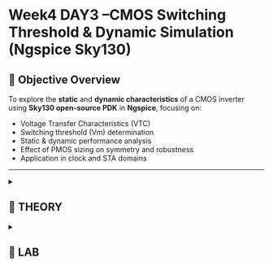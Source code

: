 
# Week4 DAY3 –**CMOS Switching Threshold & Dynamic Simulation (Ngspice Sky130)**



## 🧩 **Objective Overview**

To explore the **static** and **dynamic characteristics** of a CMOS inverter using **Sky130 open-source PDK** in **Ngspice**, focusing on:

- Voltage Transfer Characteristics (VTC)
- Switching threshold (Vm) determination
- Static & dynamic performance analysis
- Effect of PMOS sizing on symmetry and robustness
- Application in clock and STA domains

---

<details>
<summary><h2> 🌟 THEORY </h2> </summary>

## ⚙️ **THEORY SECTION**

---

### 🧠 1. **Voltage Transfer Characteristics (VTC)**


<p align="center"><img src="./ASSETS/1.png" width="700" alt="image 1"/></p>



- **Definition:** VTC represents the relationship between **input voltage (Vin)** and **output voltage (Vout)** in a CMOS inverter.
- The curve shows three regions:
    1. **Low Vin:** PMOS ON, NMOS OFF → Output = VDD
    2. **Transition Region:** Both MOSFETs partially ON → rapid change in Vout
    3. **High Vin:** PMOS OFF, NMOS ON → Output = 0

🧩 **Purpose:**

- To determine how effectively the inverter switches logic levels.
- To extract the **switching threshold (Vm)** where Vin = Vout.

---

### ⚖️ 2. **Switching Threshold (Vm)**

The switching threshold occurs where **Vin = Vout**, i.e., both transistors conduct equally.

This defines the **point of maximum sensitivity** and **logic symmetry**.

**Typical for Sky130:**

- VDD = 1.8 V
- Vm ≈ 0.87 V (for Wp/Wn ≈ 2.3)

---

### 📐 3. **Analytical Expressions**

#### (a) \(V_m\) as a function of NMOS/PMOS aspect ratios

The **switching threshold** \(V_m\) occurs when \(I_{DN} = I_{DP}\). It can be expressed as:

$$
Vm = (VDD + VTN × √(μn·(W/L)n / μp·(W/L)p) - |VTP|) 
     ÷ (1 + √(μn·(W/L)n / μp·(W/L)p))

$$

Where:

- $\mu_n, \mu_p$ → mobilities of NMOS and PMOS  
- $V_{TN}, V_{TP}$ → threshold voltages  
- $(W/L)_n, (W/L)_p$ → aspect ratios of NMOS and PMOS  

---

#### (b) Simplified \(V_m\) form

A more intuitive approximation:

$$
Vm ≈ VDD + VTN × √(μn·(W/L)n ÷ μp·(W/L)p) - |VTP|

$$

---

#### (c) Aspect ratio as a function of \(V_m\)

To design a CMOS inverter for a **desired switching threshold**:

$$
(W/L)p ÷ (W/L)n = μn × (VDD - Vm - VTN)^2 ÷ μp × (Vm + |VTP|)^2
$$

Or equivalently:

$$
(W/L)n ÷ (W/L)p = μp × (Vm + |VTP|)^2 ÷ μn × (VDD - Vm - VTN)^2
$$

---

#### (d) Design interpretation

- **Increasing $(W/L)_p$** → shifts the VTC **right**, balancing the inverter (higher PMOS drive).  
- **Decreasing $(W/L)_p$** → shifts the VTC **left**, NMOS dominance.  
- **Balanced switching** occurs when:

$$
√(μn·(W/L)n ÷ μp·(W/L)p) ≈ 1
$$

---

🧩 **Interpretation:**

- A **larger (W/L)p** pushes the VTC curve to the right (balanced operation).
- A **smaller (W/L)p** shifts it left (NMOS dominance).

---

### 📊 4. **Static & Dynamic Behavior**

## ⚡ **4.1 Static Behavior**

### 🧠 **Concept Overview**

Static behavior of a CMOS inverter refers to how it behaves under **steady-state DC conditions** — meaning, when the input voltage changes *slowly* or remains constant long enough for all transient effects to settle.

The goal is to study:

- Voltage transfer curve (VTC)
- Switching threshold (Vm)
- Logic levels and noise margins

---

### ⚙️ **4.1.1 Static Transfer Characteristics (VTC)**

When we perform a DC sweep of the inverter input, we get a plot of **Vout vs Vin**.

This curve has three distinct regions:

| Region | NMOS | PMOS | Output | Description |
| --- | --- | --- | --- | --- |
| Region I (Vin ≈ 0 V) | OFF | ON | ≈ VDD | PMOS drives output high |
| Region II (Transition) | ON (linear) | ON (saturation) | Transition | Both transistors conduct → high current |
| Region III (Vin ≈ VDD) | ON | OFF | ≈ 0 V | NMOS drives output low |

---

### 📈 **4.1.2 Switching Threshold (Vm)**

At the **midpoint of the VTC**,

Vin=Vout=VMV_{in} = V_{out} = V_M

Vin=Vout=VM

Both transistors conduct equally (i.e., IDSN=IDSPI_{DSN} = I_{DSP}IDSN=IDSP).

This defines the **switching threshold voltage**, representing the inverter’s balance point.

Analytically derived from current equations:

(W/L)p(W/L)n=μn(VDD−VM−VTN)2μp(VM+VTP)2\frac{(W/L)_p}{(W/L)_n} = \frac{\mu_n(V_{DD} - V_M - V_{TN})^2}{\mu_p(V_M + V_{TP})^2}

(W/L)n(W/L)p=μp(VM+VTP)2μn(VDD−VM−VTN)2

🧩 **Interpretation:**

- If (W/L)p(W/L)_p(W/L)p is increased → inverter becomes more **symmetric**, VMV_MVM shifts **right**.
- If (W/L)p(W/L)_p(W/L)p is decreased → inverter becomes **NMOS dominant**, VMV_MVM shifts **left**.

---

### ⚖️ **4.1.3 Static Power & Noise Margins**

At static equilibrium:

- One transistor is OFF → leakage is minimal → **Static power ≈ 0**.
- The sharp VTC slope ensures strong noise immunity.

**Noise Margins:**

NMH=VOH−VIH,NML=VIL−VOLNM_H = V_{OH} - V_{IH}, \quad NM_L = V_{IL} - V_{OL}

NMH=VOH−VIH,NML=VIL−VOL

A symmetric inverter (Vm ≈ VDD/2) maximizes both.

---

### ⚙️ **Static Behavior Conclusion**

- Ideal logic transfer with near mid-supply Vm.
- Negligible static power dissipation.
- High noise immunity and voltage swing.

---

## ⚡ **4.2. Dynamic Behavior**

---

### 🧠 **Concept Overview**

Dynamic behavior represents how the inverter responds when the **input changes with time** — capturing **transient effects**, **charging/discharging of load capacitance**, and **timing delays**.

The goal is to study:

- Propagation delays
- Rise/Fall times
- Effect of transistor sizing on speed

---

### ⚙️ **4.2.1 Principle**

When the input transitions:

- **High → Low:** PMOS turns ON, output node **charges** through PMOS → defines **rise time (tr)**.
- **Low → High:** NMOS turns ON, output node **discharges** through NMOS → defines **fall time (tf)**.

Both are influenced by:

- Transistor drive current
- Load capacitance (CL)
- Supply voltage (VDD)

---

### ⚙️ **4.2.2 Timing Parameters**

| Parameter | Symbol | Description |
| --- | --- | --- |
| Rise Time | tr | Time for output to rise from 10% → 90% of VDD |
| Fall Time | tf | Time for output to fall from 90% → 10% of VDD |
| Propagation Delay (L→H) | tPLH | Time between input fall (50%) and output rise (50%) |
| Propagation Delay (H→L) | tPHL | Time between input rise (50%) and output fall (50%) |
| Average Delay | tpd | (tPLH + tPHL)/2 |

---

### 🔋 **4.2.3 Role of Capacitance**

Output node capacitance (CL) acts as an **energy storage** element.

Each transition involves charging or discharging CL through MOSFET resistance.

trise/fall∝Req×CLt_{rise/fall} \propto R_{eq} \times C_L

trise/fall∝Req×CL

Hence, increasing PMOS size reduces rise time since Req,p↓R_{eq,p} ↓Req,p↓.

---

### 🧪 **Dynamic Simulation (Transient Analysis)**

**SPICE Input Pulse:**

```bash
Vin in 0 PULSE(0 1.8 0 0.1n 0.1n 2n 4n)
.tran 0.01n 10n
.plot V(in) V(out)

```

**Purpose:**

To observe **input-output timing relationship** and calculate **delays**.

---

### 🧱 5. **Effect of PMOS Width**

When **PMOS width increases**:

- (W/L)p ↑ → stronger PMOS drive
- VTC shifts **rightward** → better balance between logic ‘1’ and ‘0’
- Rise time improves (faster charging)
- Slight increase in overall capacitance

When **PMOS width decreases**:

- VTC shifts **leftward** → NMOS dominates
- Fall time faster, but rise time degraded

---

### 🧭 6. **Applications**

- **Clock Network Design:** CMOS inverters act as clock buffers and level shifters.
- **Static Timing Analysis (STA):**
    - Delay, rise/fall time, and threshold voltage directly influence **setup and hold times**.
    - Essential for **timing closure** in digital IC design.

---

🧮 **Sizing Impact on Vm**

| Case | (Wp/Wn) | Vm | VTC Character |
| --- | --- | --- | --- |
| Balanced | ≈ 2 | ≈ VDD/2 | Symmetrical |
| Narrow PMOS | < 2 | Shifts up | Strong ‘0’, weak ‘1’ |
| Wide PMOS | > 2 | Shifts down | Strong ‘1’, weak ‘0’ |

---

🧩 **Final Insight**

> The CMOS inverter’s switching threshold (Vm) and dynamic delay together define its speed and noise immunity.
> 
> 
> Proper W/L sizing ensures balanced logic transitions, minimal skew, and robust performance — essential for **clock buffer design** and **digital timing analysis** in advanced CMOS technology nodes.


</details>



<details>
<summary><h2> 🌟 LAB </h2> </summary>

### ⚙️ SPICE Deck 1 — CMOS Inverter (DC Sweep for VTC)

👉 follow the commands 
```
nano day3_inv_vtc_Wp084_Wn036.spice

ngspice day3_inv_vtc_Wp084_Wn036.spice

ngspice -> plot out vs in 

```

<p align="center"><img src="./ASSETS/2.png" width="700" alt="image 2"/></p>




```
.param temp=27
.lib "sky130_fd_pr/models/sky130.lib.spice" tt

XM1 out in vdd vdd sky130_fd_pr__pfet_01v8 w=0.84u l=0.15u
XM2 out in 0 0 sky130_fd_pr__nfet_01v8 w=0.36u l=0.15u
Cload out 0 50fF

Vdd vdd 0 1.8
Vin in  0 1.8

.op
.dc Vin 0 1.8 0.01

.control
run
plot v(out) vs v(in)
.endc
.end

```

📉 **Observation:**

- The VTC curve transitions sharply around **0.87 V**, confirming the **switching threshold**.
- For Wp/Wn ≈ 2.3, **Vm ≈ 0.876 V**.

<p align="center"><img src="./ASSETS/3.png" width="700" alt="image 3"/></p>





🧠 **Inference:**

The inverter shows a **clean and sharp switching region**, validating balanced design.



---

### ⚡ **Dynamic Behavior — Transient Simulation**

**Goal:** To understand timing and delay characteristics when the inverter switches with a time-varying input.

```
nano day3_inv_tran_Wp084_Wn036.spice

ngspice day3_tran_vtc_Wp084_Wn036.spice

ngspice -> plot out vs time in 

```


<p align="center"><img src="./ASSETS/4.png" width="700" alt="image 4"/></p>


### ⚙️ SPICE Deck 2 — Transient Analysis

```
.param temp=27
.lib "sky130_fd_pr/models/sky130.lib.spice" tt

XM1 out in vdd vdd sky130_fd_pr__pfet_01v8 w=0.84u l=0.15u
XM2 out in 0 0 sky130_fd_pr__nfet_01v8 w=0.36u l=0.15u
Cload out 0 50fF

Vdd vdd 0 1.8
Vin in 0 PULSE(0 1.8 0 0.1n 0.1n 2n 4n)

.tran 1p 10n
.control
run
plot v(in) v(out)
.endc
.end

```

📈 **Waveform Description:**

- **Vin:** PULSE waveform toggling between 0 V and 1.8 V.
- **Vout:** Inverted response with slight delay and finite rise/fall times.


<p align="center"><img src="./ASSETS/5.png" width="700" alt="image 5"/></p>



---

### ⏱️ **Dynamic Parameters**

| Parameter | Symbol | Description | Typical Value |
| --- | --- | --- | --- |
| Propagation Delay | tpd | Time between 50% transition of Vin and Vout | ~0.33 ns |
| Rise Time | tr | Vout 10% → 90% of VDD | ~0.3–0.4 ns |
| Fall Time | tf | Vout 90% → 10% of VDD | ~0.28 ns |
| Load Capacitance | CL | Affects delay and power | 50 fF |

🧠 **Rise & Fall Delay Calculation (from lab observation)**

- Rise delay ≈ 0.332 ns
- Fall delay ≈ 0.285 ns

🧩 **Key Insights**

| Observation | Interpretation |
| --- | --- |
| Increasing PMOS width | Improves rising speed but increases capacitance (load) |
| Increasing NMOS width | Speeds falling edge, may cause imbalance |
| Balanced βp ≈ βn | Ensures symmetric switching and equal noise margins |
| Transient Simulation | Reveals timing effects unseen in DC analysis |

🖼️ *Image suggestion:*

Place waveform plot of **Vin & Vout vs time**, marking tPHL and tPLH delays.

*(Search: “CMOS inverter transient response timing diagram”)*

---

## 🧩 **Static vs Dynamic Behavior Summary**

| Aspect | Static (VTC) | Dynamic (Transient) |
| --- | --- | --- |
| Purpose | Defines logic transfer characteristics | Evaluates timing and speed |
| Analysis Type | DC sweep | Time-domain simulation |
| Key Output | Vm, gain, noise margins | tpd, tr, tf |
| Influence Factors | W/L ratio, threshold voltage | Capacitance, transistor strength |
| Outcome | Logic behavior understanding | Timing optimization & STA readiness |

---

## 🧠 **Takeaways**

- **Vm ≈ 0.87 V** ensures **balanced inverter switching** for Sky130.
- **Dynamic response** validates real-world propagation delays.
- **Transistor sizing** directly influences symmetry and performance.
- **SPICE** simulations bridge the gap between theory and silicon.


</details>


